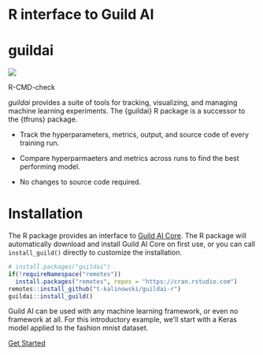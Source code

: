 # R interface to Guild AI

<!-- README.md is generated from README.Rmd. Please edit that file -->

# guildai

<!-- badges: start -->

<div>

[![](https://github.com/t-kalinowski/guildai-r/actions/workflows/R-CMD-check.yaml/badge.svg)](https://github.com/t-kalinowski/guildai-r/actions/workflows/R-CMD-check.yaml)

R-CMD-check

</div>

<!-- badges: end -->

<!-- a nice screenshot image here-->

*guildai* provides a suite of tools for tracking, visualizing, and
managing machine learning experiments. The {guildai} R package is a
successor to the {tfruns} package.

-   Track the hyperparameters, metrics, output, and source code of every
    training run.

-   Compare hyperparmaeters and metrics across runs to find the best
    performing model.

-   No changes to source code required.

# Installation

The R package provides an interface to [Guild AI
Core](https://guild.ai/). The R package will automatically download and
install Guild AI Core on first use, or you can call `install_guild()`
directly to customize the installation.

``` r
# install.packages("guildai")
if(!requireNamespace("remotes"))
  install.packages("remotes", repos = "https://cran.rstudio.com")
remotes::install_github("t-kalinowski/guildai-r")
guildai::install_guild()
```

Guild AI can be used with any machine learning framework, or even no
framework at all. For this introductory example, we'll start with a
Keras model applied to the fashion mnist dataset.

[Get Started](https://t-kalinowski.github.io/guildai-r/articles/guildai.html)
